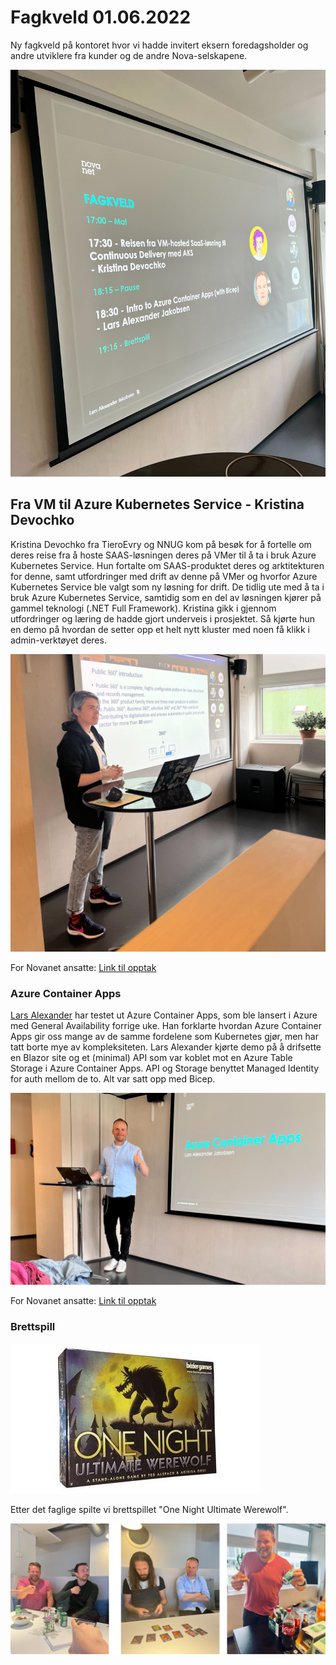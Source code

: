 # Fagkveld 01.06.2022

Ny fagkveld på kontoret hvor vi hadde invitert eksern foredagsholder og andre utviklere fra kunder og de andre Nova-selskapene.

![Kristina presenterer](https://github.com/novanet/fagkvelder/blob/master/docs/20220601/content/fagkveld.png)

## Fra VM til Azure Kubernetes Service - Kristina Devochko

Kristina Devochko fra TieroEvry og NNUG kom på besøk for å fortelle om deres reise fra å hoste SAAS-løsningen deres på VMer til å ta i bruk Azure Kubernetes Service. Hun fortalte om SAAS-produktet deres og arktitekturen for denne, samt utfordringer med drift av denne på VMer og hvorfor Azure Kubernetes Service ble valgt som ny løsning for drift. De tidlig ute med å ta i bruk Azure Kubernetes Service, samtidig som en del av løsningen kjører på gammel teknologi (.NET Full Framework). Kristina gikk i gjennom utfordringer og læring de hadde gjort underveis i prosjektet. Så kjørte hun en demo på hvordan de setter opp et helt nytt kluster med noen få klikk i admin-verktøyet deres.

![Kristina presenterer](https://github.com/novanet/fagkvelder/blob/master/docs/20220601/content/kristina.png)

For Novanet ansatte: [Link til opptak](https://novanetas-my.sharepoint.com/personal/lars_alexander_jakobsen_novanet_no/_layouts/15/onedrive.aspx?id=%2Fpersonal%2Flars%5Falexander%5Fjakobsen%5Fnovanet%5Fno%2FDocuments%2FInnspillinger%2FNovanet%20Fagkveld%206%2D20220601%5F173212%2DMeeting%20Recording%2Emp4&parent=%2Fpersonal%2Flars%5Falexander%5Fjakobsen%5Fnovanet%5Fno%2FDocuments%2FInnspillinger&ga=1)

### Azure Container Apps

[Lars Alexander](https://novanet.no/menneskene/lars-alexander-jakobsen) har testet ut Azure Container Apps, som ble lansert i Azure med General Availability forrige uke. Han forklarte hvordan Azure Container Apps gir oss mange av de samme fordelene som Kubernetes gjør, men har tatt borte mye av kompleksiteten. Lars Alexander kjørte demo på å drifsette en Blazor site og et (minimal) API som var koblet mot en Azure Table Storage i Azure Container Apps. API og Storage benyttet Managed Identity for auth mellom de to. Alt var satt opp med Bicep.

![Lars presenterer](https://github.com/novanet/fagkvelder/blob/master/docs/20220601/content/lars.png)

For Novanet ansatte: [Link til opptak](https://novanetas-my.sharepoint.com/personal/lars_alexander_jakobsen_novanet_no/_layouts/15/onedrive.aspx?id=%2Fpersonal%2Flars%5Falexander%5Fjakobsen%5Fnovanet%5Fno%2FDocuments%2FInnspillinger%2FNovanet%20Fagkveld%206%2D20220601%5F173212%2DMeeting%20Recording%2Emp4&parent=%2Fpersonal%2Flars%5Falexander%5Fjakobsen%5Fnovanet%5Fno%2FDocuments%2FInnspillinger&ga=1)

### Brettspill

![One Night Ultimate Werewolf](https://github.com/novanet/fagkvelder/blob/master/docs/20220601/content/werewolf.jpg)

Etter det faglige spilte vi brettspillet "One Night Ultimate Werewolf".

![Lars presenterer](https://github.com/novanet/fagkvelder/blob/master/docs/20220601/content/sosialt.png)
